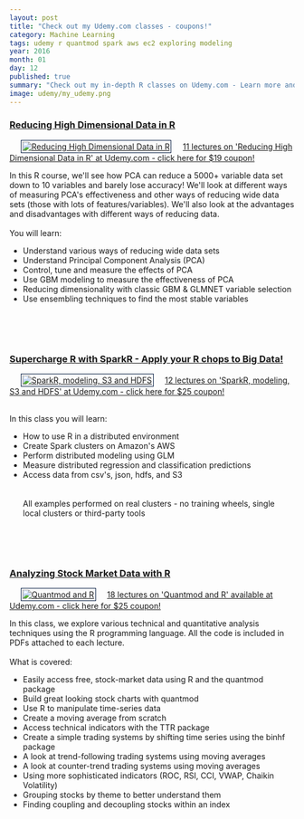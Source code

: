 ```yaml
---
layout: post
title: "Check out my Udemy.com classes - coupons!"
category: Machine Learning
tags: udemy r quantmod spark aws ec2 exploring modeling
year: 2016
month: 01
day: 12
published: true
summary: "Check out my in-depth R classes on Udemy.com - Learn more and support the Data Exploration and Machine Learning Walk-Throughs. Click link for specials and discounts. Thanks for your support!"
image: udemy/my_udemy.png
---
```


<h3><a href='https://www.udemy.com/practical-data-science-reducing-high-dimensional-data-in-r/?couponCode=1111' target='_blank'>Reducing High Dimensional Data in R</a></h3>
<p style="text-align:center">
<p "color:black">
<a href='https://www.udemy.com/practical-data-science-reducing-high-dimensional-data-in-r/?couponCode=1111' target='_blank'>
<img src="{{site.baseurl}}/img/reducing-dimensions-r-19.png" alt="Reducing High Dimensional Data in R" style='padding:2px; border:1px solid #021a40;' align="bottom" hspace="20">11 lectures on 'Reducing High Dimensional Data in R' at Udemy.com - click here for $19 coupon!</a>
</p>
In this R course, we'll see how PCA can reduce a 5000+ variable data set down to 10 variables and barely lose accuracy! We'll look at different ways of measuring PCA's effectiveness and other ways of reducing wide data sets (those with lots of features/variables). We'll also look at the advantages and disadvantages with different ways of reducing data.
<BR><BR>
You will learn:
<BR>
<ul>
<li>Understand various ways of reducing wide data sets</li>
<li>Understand Principal Component Analysis (PCA)</li>
<li>Control, tune and measure the effects of PCA</li>
<li>Use GBM modeling to measure the effectiveness of PCA</li>
<li>Reducing dimensionality with classic GBM & GLMNET variable selection</li>
<li>Use ensembling techniques to find the most stable variables</li>
</ul>
</p>


<BR><BR><BR>
<h3><a href='https://www.udemy.com/supercharge-r-with-sparkr/?couponCode=1111' target='_blank'>Supercharge R with SparkR - Apply your R chops to Big Data!</a></h3>
<p style="text-align:center">
<p "color:black">
<a href='https://www.udemy.com/supercharge-r-with-sparkr/?couponCode=1111' target='_blank'>
<img src="{{site.baseurl}}/img/spark-r-25.png" alt="SparkR, modeling, S3 and HDFS" style='padding:2px; border:1px solid #021a40;' align="bottom" hspace="20">12 lectures on 'SparkR, modeling, S3 and HDFS' at Udemy.com - click here for $25 coupon!</a>
</p><BR>
In this class you will learn:
<BR>
<ul>
<li>How to use R in a distributed environment</li>
<li>Create Spark clusters on Amazon's AWS</li>
<li>Perform distributed modeling using GLM</li>
<li>Measure distributed regression and classification predictions</li>
<li>Access data from csv's, json, hdfs, and S3</li>
<BR>
<BR>
All examples performed on real clusters - no training wheels, single local clusters or third-party tools</li>
</ul>
</p>

<BR><BR><BR>
<h3><a href='https://www.udemy.com/practical-data-science-analyzing-stock-market-data-with-r/?couponCode=1111' target='_blank'>Analyzing Stock Market Data with R</a></h3>
<p style="text-align:center">
<p "color:black">
<a href='https://www.udemy.com/practical-data-science-analyzing-stock-market-data-with-r/?couponCode=1111' target='_blank'>
<img src="{{site.baseurl}}/img/quantmod-r-25.png" alt="Quantmod and R" style='padding:2px; border:1px solid #021a40;' align="bottom" hspace="20">18 lectures on 'Quantmod and R' available at Udemy.com - click here for $25 coupon!</a>
</p>
In this class, we explore various technical and quantitative analysis techniques using the R programming language. All the code is included in PDFs attached to each lecture.
<BR><BR>
What is covered:
<BR>
<ul>
<li>Easily access free, stock-market data using R and the quantmod package</li>
<li>Build great looking stock charts with quantmod</li>
<li>Use R to manipulate time-series data</li>
<li>Create a moving average from scratch</li>
<li>Access technical indicators with the TTR package</li>
<li>Create a simple trading systems by shifting time series using the binhf package</li>
<li>A look at trend-following trading systems using moving averages</li>
<li>A look at counter-trend trading systems using moving averages</li>
<li>Using more sophisticated indicators (ROC, RSI, CCI, VWAP, Chaikin Volatility)</li>
<li>Grouping stocks by theme to better understand them</li>
<li>Finding coupling and decoupling stocks within an index</li>
</ul>
</p>
